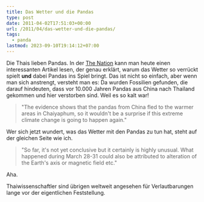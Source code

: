 ```yaml
---
title: Das Wetter und die Pandas
type: post
date: 2011-04-02T17:51:03+00:00
url: /2011/04/das-wetter-und-die-pandas/
tags:
  - panda
lastmod: 2023-09-10T19:14:12+07:00
---
```

Die Thais lieben Pandas. In der [The Nation][1] kann man heute einen interessanten Artikel lesen, der genau erklärt, warum das Wetter so verrückt spielt **und** dabei Pandas ins Spiel bringt. Das ist nicht so einfach, aber wenn man sich anstrengt, versteht man es: Da wurden Fossilien gefunden, die darauf hindeuten, dass vor 10.000 Jahren Pandas aus China nach Thailand gekommen und hier verstorben sind. Weil es so kalt war!

> "The evidence shows that the pandas from China fled to the warmer areas in Chaiyaphum, so it wouldn't be a surprise if this extreme climate change is going to happen again."

Wer sich jetzt wundert, was das Wetter mit den Pandas zu tun hat, steht auf der gleichen Seite wie ich.

> "So far, it's not yet conclusive but it certainly is highly unusual. What happened during March 28-31 could also be attributed to alteration of the Earth's axis or magnetic field etc."

Aha.

Thaiwissenschaftler sind übrigen weltweit angesehen für Verlautbarungen lange vor der eigentlichen Feststellung.

 [1]: http://www.nationmultimedia.com/2011/04/03/national/Freezing-temperatures-a-freak-event-30152394.html
